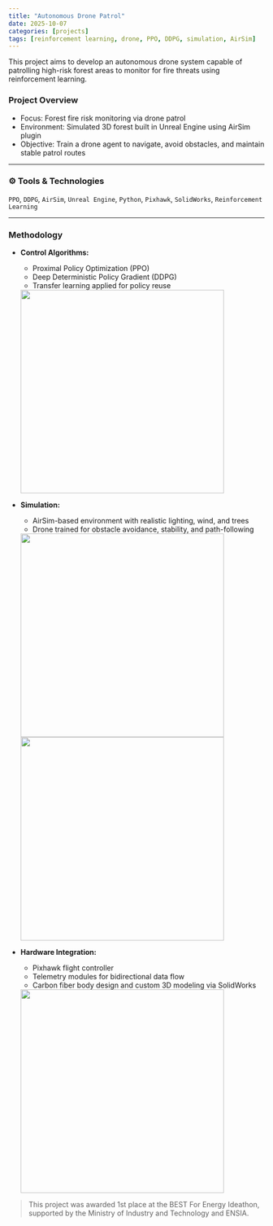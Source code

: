 ```yaml
---
title: "Autonomous Drone Patrol"
date: 2025-10-07
categories: [projects]
tags: [reinforcement learning, drone, PPO, DDPG, simulation, AirSim]
---
```


This project aims to develop an autonomous drone system capable of patrolling high-risk forest areas to monitor for fire threats using reinforcement learning.

###  Project Overview

- Focus: Forest fire risk monitoring via drone patrol  
- Environment: Simulated 3D forest built in Unreal Engine using AirSim plugin  
- Objective: Train a drone agent to navigate, avoid obstacles, and maintain stable patrol routes

---

### ⚙️ Tools & Technologies

`PPO`, `DDPG`, `AirSim`, `Unreal Engine`, `Python`, `Pixhawk`, `SolidWorks`, `Reinforcement Learning`

---

###  Methodology

- **Control Algorithms:**  
  - Proximal Policy Optimization (PPO)  
  - Deep Deterministic Policy Gradient (DDPG)  
  - Transfer learning applied for policy reuse
  <img src="https://hat13k.github.io/haticekaratas.github.io/assets/img/map.png" width="400"/>


- **Simulation:**  
  - AirSim-based environment with realistic lighting, wind, and trees  
  - Drone trained for obstacle avoidance, stability, and path-following
  <img src="https://hat13k.github.io/haticekaratas.github.io/assets/img/outdoor.png" width="400"/>
  <img src="https://hat13k.github.io/haticekaratas.github.io/assets/img/results_rl.png" width="400"/>


- **Hardware Integration:**  
  - Pixhawk flight controller  
  - Telemetry modules for bidirectional data flow  
  - Carbon fiber body design and custom 3D modeling via SolidWorks
  <img src="https://hat13k.github.io/haticekaratas.github.io/assets/img/drone.png" width="400"/>



> This project was awarded 1st place at the BEST For Energy Ideathon, supported by the Ministry of Industry and Technology and ENSIA.
